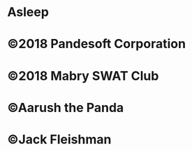 # Asleep
# ©2018 Pandesoft Corporation
# ©2018 Mabry SWAT Club
# ©Aarush the Panda
# ©Jack Fleishman
